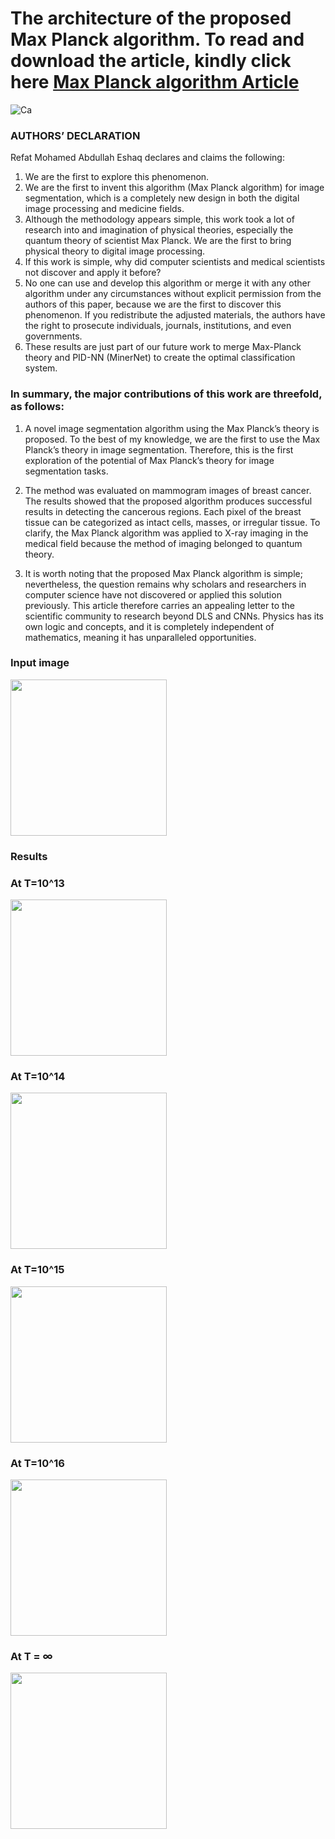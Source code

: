 # The architecture of the proposed Max Planck algorithm. To read and download the article, kindly click here [Max Planck algorithm Article](https://doi.org/10.36227/techrxiv.23994702.v1)

![Ca](https://github.com/REFATESHAQ/Max-Planck-algorithm/assets/48349737/524e352e-e2f9-426f-a812-fc1baff487a8)

### AUTHORS’ DECLARATION

Refat Mohamed Abdullah Eshaq declares and claims the following:
1) We are the first to explore this phenomenon.
2) We are the first to invent this algorithm (Max Planck algorithm) for image segmentation, which is a completely new design in both the digital image processing and medicine fields.
3) Although the methodology appears simple, this work took a lot of research into and imagination of physical theories, especially the quantum theory of scientist Max Planck. We are the first to bring physical theory to digital image processing.
4) If this work is simple, why did computer scientists and medical scientists not discover and apply it before?
5) No one can use and develop this algorithm or merge it with any other algorithm under any circumstances without explicit permission from the authors of this paper, because we are the first to discover this phenomenon. If you redistribute the adjusted materials, the authors have the right to prosecute individuals, journals, institutions, and even governments.
6) These results are just part of our future work to merge Max-Planck theory and PID-NN (MinerNet) to create the optimal classification system. 


### In summary, the major contributions of this work are threefold, as follows: 

1)	A novel image segmentation algorithm using the Max Planck’s theory is proposed. To the best of my knowledge, we are the first to use the Max Planck’s theory in image segmentation. Therefore, this is the first exploration of the potential of Max Planck’s theory for image segmentation tasks. 

2)	The method was evaluated on mammogram images of breast cancer. The results showed that the proposed algorithm produces successful results in detecting the cancerous regions. Each pixel of the breast tissue can be categorized as intact cells, masses, or irregular tissue. To clarify, the Max Planck algorithm was applied to X-ray imaging in the medical field because the method of imaging belonged to quantum theory.


3)	 It is worth noting that the proposed Max Planck algorithm is simple; nevertheless, the question remains why scholars and researchers in computer science have not discovered or applied this solution previously. This article therefore carries an appealing letter to the scientific community to research beyond DLS and CNNs. Physics has its own logic and concepts, and it is completely independent of mathematics, meaning it has unparalleled opportunities.


### Input image 

<img src="https://github.com/REFATESHAQ/Max-Planck-algorithm/assets/48349737/2ba88943-90e6-4afa-86fc-3fe080dbd91c" width="250" height="250"/>

### Results

### At T=10^13

<img src="https://github.com/REFATESHAQ/Max-Planck-algorithm/assets/48349737/58cead03-6446-4b3c-a354-6786b5407e97" width="250" height="250"/>

### At T=10^14

<img src="https://github.com/REFATESHAQ/Max-Planck-algorithm/assets/48349737/93ea8ff5-a5fc-4a31-ba3e-fea444cd831f" width="250" height="250"/>

### At T=10^15

<img src="https://github.com/REFATESHAQ/Max-Planck-algorithm/assets/48349737/b0f15bb6-214c-4413-b860-f7afbb3b2341" width="250" height="250"/>

### At T=10^16

<img src="https://github.com/REFATESHAQ/Max-Planck-algorithm/assets/48349737/4da6e7a2-6320-4df5-8a1c-90b85d72180b" width="250" height="250"/>

### At T = ∞

<img src="https://github.com/REFATESHAQ/Max-Planck-algorithm/assets/48349737/276d95f1-642a-465f-8494-4a872bedc554" width="250" height="250"/>
